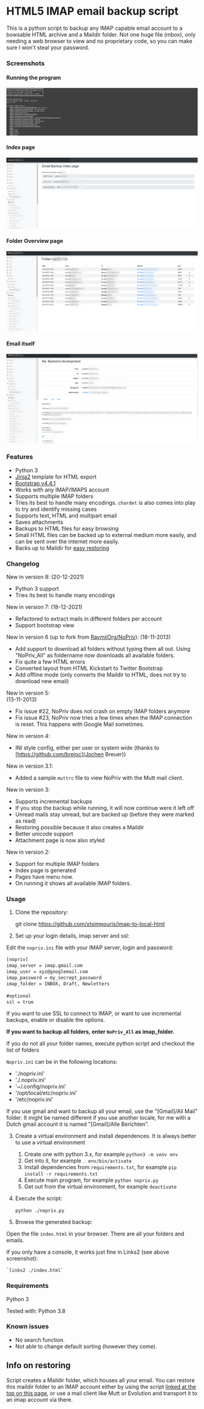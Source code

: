 # HTML5 IMAP email backup script

This is a python script to backup any IMAP capable email account to a bowsable HTML archive and a Maildir folder. Not one huge file (mbox), only needing a web browser to view and no proprietary code, so you can make sure I won't steal your password. 

### Screenshots

#### Running the program
![Execution](images/01-execution.png)

#### Index page
![Home page](images/02-home-page.png)

#### Folder Overview page 
![Folder view](images/03-folder-view.png)

#### Email itself
![Email view](images/04-email-view.png)


### Features

- Python 3
- [Jinja2](https://jinja2docs.readthedocs.io/en/stable/) template for HTML export
- [Bootstrap v4.4.1](https://getbootstrap.com/)
- Works with any IMAP/IMAPS account
- Supports multiple IMAP folders
- Tries its best to handle many encodings. `chardet` is also comes into play to try and identify missing cases
- Supports text, HTML and multipart email
- Saves attachments
- Backups to HTML files for easy browsing
- Small HTML files can be backed up to external medium more easily, and can be sent over the internet more easily.
- Backs up to Maildir for [easy restoring](http://wiki.colar.net/ruby_script_to_upload_convert_a_maildir_inbox_to_an_imap_server)

### Changelog

New in version 8:
(20-12-2021)
- Python 3 support
- Tries its best to handle many encodings

New in version 7:
(18-12-2021)
- Refactored to extract mails in different folders per account
- Support bootstrap view

New in version 6 (up to fork from [RaymiiOrg/NoPriv](https://github.com/RaymiiOrg/NoPriv)):
(18-11-2013)

- Add support to download all folders without typing them all out. Using "NoPriv_All" as foldername now downloads all available folders.
- Fix quite a few HTML errors
- Converted layout from HTML Kickstart to Twitter Bootstrap
- Add offline mode (only converts the Maildir to HTML, does not try to download new email)

New in version 5:  
(13-11-2013)

- Fix issue #22, NoPriv does not crash on empty IMAP folders anymore
- Fix issue #23, NoPriv now tries a few times when the IMAP connection is reset. This happens with Google Mail sometimes.

New in version 4:

- INI style config, either per user or system wide (thanks to [https://github.com/brejoc](Jochen Breuer))

New in version 3.1:

- Added a sample `muttrc` file to view NoPriv with the Mutt mail client. 

New in version 3:

- Supports incremental backups
- If you stop the backup while running, it will now continue were it left off
- Unread mails stay unread, but are backed up (before they were marked as read)
- Restoring possible because it also creates a Maildir
- Better unicode support
- Attachment page is now also styled

New in version 2:

- Support for multiple IMAP folders
- Index page is generated
- Pages have menu now.
- On running it shows all available IMAP folders.

### Usage

1. Clone the repository:

    git clone https://github.com/xtsimpouris/imap-to-local-html

2. Set up your login details, imap server and ssl:

Edit the `nopriv.ini` file with your IMAP server, login and password:

    [nopriv]
    imap_server = imap.gmail.com
    imap_user = xyz@googlemail.com
    imap_password = my_secrept_password
    imap_folder = INBOX, Draft, Newletters
    
    #optional
    ssl = true

If you want to use SSL to connect to IMAP, or want to use incremental backups, enable or disable the options.

**If you want to backup all folders, enter `NoPriv_All` as imap_folder.**

If you do not all your folder names, execute python script and checkout the list of folders


`Nopriv.ini` can be in the following locations:
 
- './nopriv.ini'
- './.nopriv.ini'
- '~/.config/nopriv.ini'
- '/opt/local/etc/nopriv.ini'
- '/etc/nopriv.ini'

If you use gmail and want to backup all your email, use the "[Gmail]/All Mail" folder. It might be named different if you use another locale, for me with a Dutch gmail account it is named "[Gmail]/Alle Berichten".

3. Create a virtual environment and install dependences. It is always better to use a virtual environment
    1. Create one with python 3.x, for example `python3 -m venv env`
    2. Get into it, for example `. env/bin/activate`
    3. Install dependencies from `requirements.txt`, for example `pip install -r requirements.txt`
    4. Execute main program, for example `python nopriv.py`
    5. Get out from the virtual environment, for example `deactivate`

4. Execute the script:

    `python ./nopriv.py`

5. Browse the generated backup:

Open the file `index.html` in your browser. There are all your folders and emails.

If you only have a console, it works just fine in Links2 (see above screenshot):
    
    `links2 ./index.html`


### Requirements

Python 3

Tested with: Python 3.8

### Known issues

- No search function.
- Not able to change default sorting (however they come).

## Info on restoring

Script creates a Maildir folder, which houses all your email. You can restore this maildir folder to an IMAP account either by using the script [linked at the top on this page](http://wiki.colar.net/ruby_script_to_upload_convert_a_maildir_inbox_to_an_imap_server), or use a mail client like Mutt or Evolution and transport it to an imap account via there.
